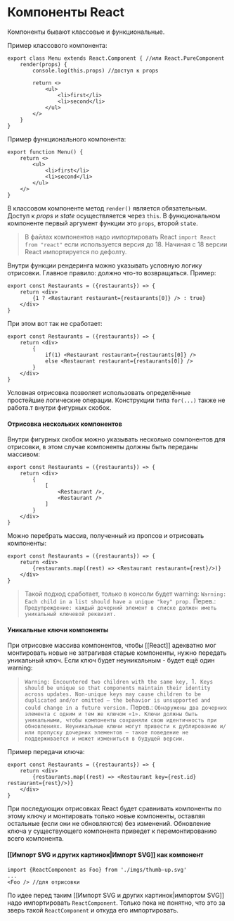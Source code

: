 # Компоненты React

Компоненты бывают классовые и функциональные.

Пример классового компонента:
```
export class Menu extends React.Component { //или React.PureComponent
    render(props) {
        console.log(this.props) //доступ к props

        return <>
            <ul>
                <li>first</li>
                <li>second</li>
            </ul>
        </>
    }
}
```

Пример функционального компонента:
```
export function Menu() {
    return <>
        <ul>
            <li>first</li>
            <li>second</li>
        </ul>
    </>
}
```

В классовом компоненте метод `render()` является обязательным. Доступ к _props_ и _state_ осуществляется через `this`. В функциональном компоненте первый аргумент функции это `props`, второй `state`.

> В файлах компонентов надо импортировать React `import React from "react"` если используется версия до 18. Начиная с 18 версии React импортируется по дефолту.

Внутри функции  рендеринга можно указывать условную логику отрисовки. Главное правило: должно что-то возвращаться. Пример:
```
export const Restaurants = ({restaurants}) => {
	return <div>
		{1 ? <Restaurant restaurant={restaurants[0]} /> : true}
	</div>
}
```
При этом вот так не сработает:
```
export const Restaurants = ({restaurants}) => {
	return <div>
		{
			if(1) <Restaurant restaurant={restaurants[0]} />
			else <Restaurant restaurant={restaurants[0]} />
		}
	</div>
}
```
Условная отрисовка позволяет использовать определённые простейшие логические операции. Конструкции типа `for(...)` также не работа.т внутри фигурных скобок.

#### Отрисовка нескольких компонентов
Внутри фигурных скобок можно указывать несколько сомпонентов для отрисовки, в этом случае компоненты должны быть переданы массивом:
```
export const Restaurants = ({restaurants}) => {
	return <div>
		{
			[
				<Restaurant />,
				<Restaurant />
			]
		}
	</div>
}
```
Можно перебрать массив, полученный из пропсов и отрисовать компоненты:
```
export const Restaurants = ({restaurants}) => {
	return <div>
		{restaurants.map((rest) => <Restaurant restaurant={rest}/>)}
	</div>
}
```
> Такой подход сработает, только в консоли будет warning:
`Warning: Each child in a list should have a unique "key" prop.` Перев.: `Предупреждение: каждый дочерний элемент в списке должен иметь уникальный ключевой реквизит.`

#### Уникальные ключи компоненты
При отрисовке массива компонентов, чтобы [[React]] адекватно мог монтировать новые не затрагивая старые компоненты, нужно передать уникальный ключ. Если ключ будет неуникальным - будет ещё один warning:
>`Warning: Encountered two children with the same key, `1`. Keys should be unique so that components maintain their identity across updates. Non-unique keys may cause children to be duplicated and/or omitted — the behavior is unsupported and could change in a future version.` Перев.: `Обнаружены два дочерних элемента с одним и тем же ключом «1». Ключи должны быть уникальными, чтобы компоненты сохраняли свою идентичность при обновлениях. Неуникальные ключи могут привести к дублированию и/или пропуску дочерних элементов — такое поведение не поддерживается и может измениться в будущей версии.`

Пример передачи ключа:
```
export const Restaurants = ({restaurants}) => {
	return <div>
		{restaurants.map((rest) => <Restaurant key={rest.id} restaurant={rest}/>)}
	</div>
}
```


При последующих отрисовках React будет сравнивать компоненты по этому ключу и монтировать только новые компоненты, оставляя остальные (если они не обновляются) без изменений.
Обновление ключа у существующего компонента приведет к перемонтированию всего компонента.

#### [[Импорт SVG и других картинок|Импорт SVG]] как компонент
```
import {ReactComponent as Foo} from './imgs/thumb-up.svg'
...
<Foo /> //для отрисовки
```
По идее перед таким [[Импорт SVG и других картинок|импортом SVG]] надо импортировать `ReactComponent`. Только пока не понятно, что это за зверь такой `ReactComponent` и откуда его импортировать.
